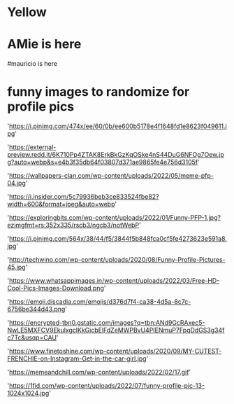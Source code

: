 # Yellow

# AMie is here

#mauricio is here 



# funny images to randomize for profile pics

'https://i.pinimg.com/474x/ee/60/0b/ee600b5178e4f1648fd1e8623f049611.jpg'

'https://external-preview.redd.it/6K710Pp4ZTAK8ErkBkGzKqOSke4nS44DuG6NFOg7Oew.jpg?auto=webp&s=e4b3f35db64f03807d371ae9865fe4e756d3105f'

'https://wallpapers-clan.com/wp-content/uploads/2022/05/meme-pfp-04.jpg'

'https://i.insider.com/5c79936beb3ce833524fbe82?width=600&format=jpeg&auto=webp'

'https://exploringbits.com/wp-content/uploads/2022/01/Funny-PFP-1.jpg?ezimgfmt=rs:352x335/rscb3/ngcb3/notWebP'

'https://i.pinimg.com/564x/38/44/f5/3844f5b848fca0cf5fe4273623e591a8.jpg'

'http://techwino.com/wp-content/uploads/2020/08/Funny-Profile-Pictures-45.jpg'

'https://www.whatsappimages.in/wp-content/uploads/2022/03/Free-HD-Cool-Pics-Images-Download.png'

'https://emoji.discadia.com/emojis/d376d7f4-ca38-4d5a-8c7c-6756be344d43.png'

'https://encrypted-tbn0.gstatic.com/images?q=tbn:ANd9GcRAxec5-NwLE5MXFCV9EkulxgclKkGicbElFdZeMWPBvU4PIENmuP7FpqDdGS3g34fc7Tc&usqp=CAU'

'https://www.finetoshine.com/wp-content/uploads/2020/09/MY-CUTEST-FRENCHIE-on-Instagram-Get-in-the-car-girl.jpg'

'https://memeandchill.com/wp-content/uploads/2022/02/17.gif'

'https://1fid.com/wp-content/uploads/2022/07/funny-profile-pic-13-1024x1024.jpg'

